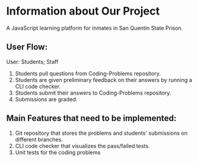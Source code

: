 # Information about Our Project

A JavaScript learning platform for inmates in San Quentin State Prison.

## User Flow:
User: Students; Staff
1. Students pull questions from Coding-Problems repository.
2. Students are given preliminary feedback on their answers by running a CLI code checker.
3. Students submit their answers to Coding-Problems repository.
4. Submissions are graded.

## Main Features that need to be implemented:
1. Git repository that stores the problems and students' submissions on different branches.
2. CLI code checker that visualizes the pass/failed tests.
3. Unit tests for the coding problems

